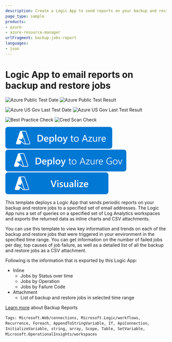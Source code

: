 ```yaml
---
description: Create a Logic App to send reports on your backup and restore jobs via email
page_type: sample
products:
- azure
- azure-resource-manager
urlFragment: backup-jobs-report
languages:
- json
---
```

# Logic App to email reports on backup and restore jobs

![Azure Public Test Date](https://azurequickstartsservice.blob.core.windows.net/badges/demos/backup-jobs-report/PublicLastTestDate.svg)
![Azure Public Test Result](https://azurequickstartsservice.blob.core.windows.net/badges/demos/backup-jobs-report/PublicDeployment.svg)

![Azure US Gov Last Test Date](https://azurequickstartsservice.blob.core.windows.net/badges/demos/backup-jobs-report/FairfaxLastTestDate.svg)
![Azure US Gov Last Test Result](https://azurequickstartsservice.blob.core.windows.net/badges/demos/backup-jobs-report/FairfaxDeployment.svg)

![Best Practice Check](https://azurequickstartsservice.blob.core.windows.net/badges/demos/backup-jobs-report/BestPracticeResult.svg)
![Cred Scan Check](https://azurequickstartsservice.blob.core.windows.net/badges/demos/backup-jobs-report/CredScanResult.svg)

[![Deploy To Azure](https://raw.githubusercontent.com/Azure/azure-quickstart-templates/master/1-CONTRIBUTION-GUIDE/images/deploytoazure.svg?sanitize=true)](https://portal.azure.com/#create/Microsoft.Template/uri/https%3A%2F%2Fraw.githubusercontent.com%2FAzure%2Fazure-quickstart-templates%2Fmaster%2Fdemos%2Fbackup-jobs-report%2Fazuredeploy.json)
[![Deploy To Azure US Gov](https://raw.githubusercontent.com/Azure/azure-quickstart-templates/master/1-CONTRIBUTION-GUIDE/images/deploytoazuregov.svg?sanitize=true)](https://portal.azure.us/#create/Microsoft.Template/uri/https%3A%2F%2Fraw.githubusercontent.com%2FAzure%2Fazure-quickstart-templates%2Fmaster%2Fdemos%2Fbackup-jobs-report%2Fazuredeploy.json)
[![Visualize](https://raw.githubusercontent.com/Azure/azure-quickstart-templates/master/1-CONTRIBUTION-GUIDE/images/visualizebutton.svg?sanitize=true)](http://armviz.io/#/?load=https%3A%2F%2Fraw.githubusercontent.com%2FAzure%2Fazure-quickstart-templates%2Fmaster%2Fdemos%2Fbackup-jobs-report%2Fazuredeploy.json)

This template deploys a Logic App that sends periodic reports on your backup and restore jobs to a specified set of email addresses. The Logic App runs a set of queries on a specified set of Log Analytics workspaces and exports the returned data as inline charts and CSV attachments.

You can use this template to view key information and trends on each of the backup and restore jobs that were triggered in your environment in the specified time range. You can get information on the number of failed jobs per day, top causes of job failure, as well as a detailed list of all the backup and restore jobs as a CSV attachment.

Following is the information that is exported by this Logic App:

* Inline
  * Jobs by Status over time
  * Jobs by Operation
  * Jobs by Failure Code
* Attachment
  * List of backup and restore jobs in selected time range

[Learn more](https://aka.ms/AzureBackupReportDoc) about Backup Reports

`Tags: Microsoft.Web/connections, Microsoft.Logic/workflows, Recurrence, Foreach, AppendToStringVariable, If, ApiConnection, InitializeVariable, string, array, Scope, Table, SetVariable, Microsoft.OperationalInsights/workspaces`
